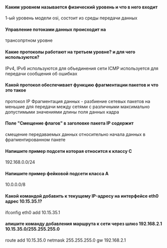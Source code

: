 <h4>Каким уровнем называется физический уровень и что в него входит</h4>
1-ый уровень модели osi, состоит из среды передачи данных
<h4>Управление потоками данных происходит на</h4>
трансопртном уровне
<h4>Какие протоколы работают на третьем уровне? и для чего используются?</h4>
IPv4, IPv6 используются для объединения сети
ICMP используется для передачи сообщения об ошибках
<h4>Какой протокол обеспечивает функцию фрагментации пакетов и что это такое</h4>
протокол IP
Фрагментация данных - разбиение сетевых пакетов на меньшие для передачи между сетями с различными максимально допустимыми значениями длины поля данных кадра
<h4>Поле "Смещение флагов" в заголовке пакета IP содержит</h4>
смещение передаваемых данных относительно начала данных в фрагментированном пакете
<h4>Напишите пример подсети которая относится к классу C</h4>
192.168.0.0/24
<h4>Напишите пример фейковой подсети класса А</h4>
10.0.0.0/8
<h4>Какой командой добавить к текущему IP-адресу на интерфейсе eth0 адрес 10.15.35.1?</h4>
ifconfig eth0 add 10.15.35.1
<h4>апишите команду добавления маршрута к сети через шлюз 192.168.2.1 10.15.35.0/255.255.255.0</h4>
route add 10.15.35.0 netmask 255.255.255.0 gw 192.168.2.1
